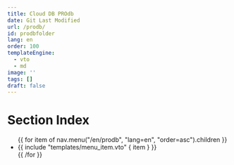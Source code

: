 ```yaml
---
title: Cloud DB PROdb
date: Git Last Modified
url: /prodb/
id: prodbfolder
lang: en
order: 100
templateEngine:
  - vto
  - md
image: ''
tags: []
draft: false
---
```

# Section Index
<ul class="menu">
  {{ for item of nav.menu("/en/prodb", "lang=en", "order=asc").children }}
    <li>
      {{ include "templates/menu_item.vto" { item } }}
    </li>
  {{ /for }}
</ul>
